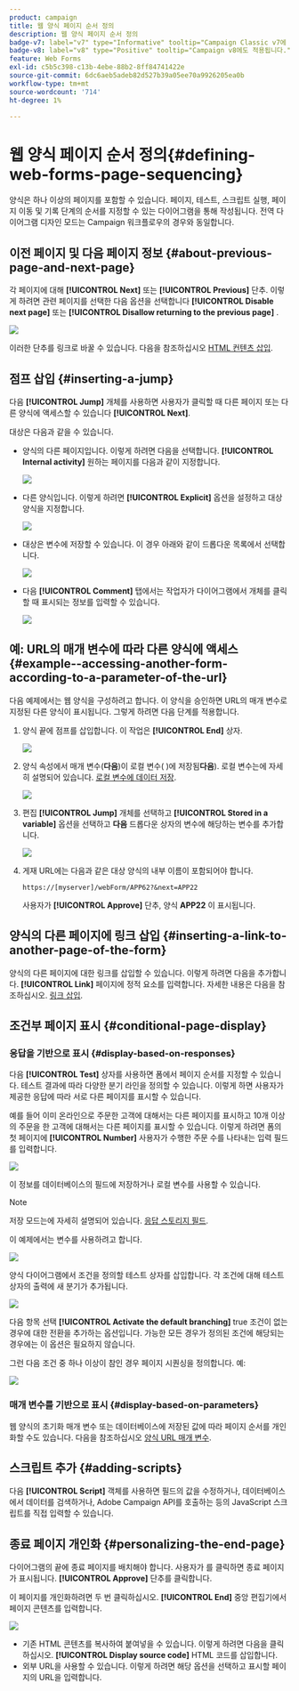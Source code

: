 ```yaml
---
product: campaign
title: 웹 양식 페이지 순서 정의
description: 웹 양식 페이지 순서 정의
badge-v7: label="v7" type="Informative" tooltip="Campaign Classic v7에 적용"
badge-v8: label="v8" type="Positive" tooltip="Campaign v8에도 적용됩니다."
feature: Web Forms
exl-id: c5b5c398-c13b-4ebe-88b2-8ff84741422e
source-git-commit: 6dc6aeb5adeb82d527b39a05ee70a9926205ea0b
workflow-type: tm+mt
source-wordcount: '714'
ht-degree: 1%

---
```


# 웹 양식 페이지 순서 정의{#defining-web-forms-page-sequencing}



양식은 하나 이상의 페이지를 포함할 수 있습니다. 페이지, 테스트, 스크립트 실행, 페이지 이동 및 기록 단계의 순서를 지정할 수 있는 다이어그램을 통해 작성됩니다. 전역 다이어그램 디자인 모드는 Campaign 워크플로우의 경우와 동일합니다.

## 이전 페이지 및 다음 페이지 정보 {#about-previous-page-and-next-page}

각 페이지에 대해 **[!UICONTROL Next]** 또는 **[!UICONTROL Previous]** 단추. 이렇게 하려면 관련 페이지를 선택한 다음 옵션을 선택합니다 **[!UICONTROL Disable next page]** 또는 **[!UICONTROL Disallow returning to the previous page]** .

![](assets/s_ncs_admin_survey_no_next_page.png)

이러한 단추를 링크로 바꿀 수 있습니다. 다음을 참조하십시오 [HTML 컨텐츠 삽입](static-elements-in-a-web-form.md#inserting-html-content).

## 점프 삽입 {#inserting-a-jump}

다음 **[!UICONTROL Jump]** 개체를 사용하면 사용자가 클릭할 때 다른 페이지 또는 다른 양식에 액세스할 수 있습니다 **[!UICONTROL Next]**.

대상은 다음과 같을 수 있습니다.

* 양식의 다른 페이지입니다. 이렇게 하려면 다음을 선택합니다. **[!UICONTROL Internal activity]** 원하는 페이지를 다음과 같이 지정합니다.

  ![](assets/s_ncs_admin_jump_param1.png)

* 다른 양식입니다. 이렇게 하려면 **[!UICONTROL Explicit]** 옵션을 설정하고 대상 양식을 지정합니다.

  ![](assets/s_ncs_admin_jump_param2.png)

* 대상은 변수에 저장할 수 있습니다. 이 경우 아래와 같이 드롭다운 목록에서 선택합니다.

  ![](assets/s_ncs_admin_jump_param3.png)

* 다음 **[!UICONTROL Comment]** 탭에서는 작업자가 다이어그램에서 개체를 클릭할 때 표시되는 정보를 입력할 수 있습니다.

  ![](assets/s_ncs_admin_survey_jump_comment.png)

## 예: URL의 매개 변수에 따라 다른 양식에 액세스 {#example--accessing-another-form-according-to-a-parameter-of-the-url}

다음 예제에서는 웹 양식을 구성하려고 합니다. 이 양식을 승인하면 URL의 매개 변수로 지정된 다른 양식이 표시됩니다. 그렇게 하려면 다음 단계를 적용합니다.

1. 양식 끝에 점프를 삽입합니다. 이 작업은 **[!UICONTROL End]** 상자.

   ![](assets/s_ncs_admin_survey_jump_sample1.png)

1. 양식 속성에서 매개 변수(**다음**)이 로컬 변수( )에 저장됨&#x200B;**다음**). 로컬 변수는에 자세히 설명되어 있습니다. [로컬 변수에 데이터 저장](web-forms-answers.md#storing-data-in-a-local-variable).

   ![](assets/s_ncs_admin_survey_jump_sample2.png)

1. 편집 **[!UICONTROL Jump]** 개체를 선택하고 **[!UICONTROL Stored in a variable]** 옵션을 선택하고 **다음** 드롭다운 상자의 변수에 해당하는 변수를 추가합니다.

   ![](assets/s_ncs_admin_survey_jump_sample3.png)

1. 게재 URL에는 다음과 같은 대상 양식의 내부 이름이 포함되어야 합니다.

   ```
   https://[myserver]/webForm/APP62?&next=APP22
   ```

   사용자가 **[!UICONTROL Approve]** 단추, 양식 **APP22** 이 표시됩니다.

## 양식의 다른 페이지에 링크 삽입 {#inserting-a-link-to-another-page-of-the-form}

양식의 다른 페이지에 대한 링크를 삽입할 수 있습니다. 이렇게 하려면 다음을 추가합니다. **[!UICONTROL Link]** 페이지에 정적 요소를 입력합니다. 자세한 내용은 다음을 참조하십시오. [링크 삽입](static-elements-in-a-web-form.md#inserting-a-link).

## 조건부 페이지 표시 {#conditional-page-display}

### 응답을 기반으로 표시 {#display-based-on-responses}

다음 **[!UICONTROL Test]** 상자를 사용하면 폼에서 페이지 순서를 지정할 수 있습니다. 테스트 결과에 따라 다양한 분기 라인을 정의할 수 있습니다. 이렇게 하면 사용자가 제공한 응답에 따라 서로 다른 페이지를 표시할 수 있습니다.

예를 들어 이미 온라인으로 주문한 고객에 대해서는 다른 페이지를 표시하고 10개 이상의 주문을 한 고객에 대해서는 다른 페이지를 표시할 수 있습니다. 이렇게 하려면 폼의 첫 페이지에 **[!UICONTROL Number]** 사용자가 수행한 주문 수를 나타내는 입력 필드를 입력합니다.

![](assets/s_ncs_admin_survey_test_ex0.png)

이 정보를 데이터베이스의 필드에 저장하거나 로컬 변수를 사용할 수 있습니다.

>[!NOTE]
>
>저장 모드는에 자세히 설명되어 있습니다. [응답 스토리지 필드](web-forms-answers.md#response-storage-fields).

이 예제에서는 변수를 사용하려고 합니다.

![](assets/s_ncs_admin_survey_test_ex1.png)

양식 다이어그램에서 조건을 정의할 테스트 상자를 삽입합니다. 각 조건에 대해 테스트 상자의 출력에 새 분기가 추가됩니다.

![](assets/s_ncs_admin_survey_test_ex2.png)

다음 항목 선택 **[!UICONTROL Activate the default branching]** true 조건이 없는 경우에 대한 전환을 추가하는 옵션입니다. 가능한 모든 경우가 정의된 조건에 해당되는 경우에는 이 옵션은 필요하지 않습니다.

그런 다음 조건 중 하나 이상이 참인 경우 페이지 시퀀싱을 정의합니다. 예:

![](assets/s_ncs_admin_survey_test_ex3.png)

### 매개 변수를 기반으로 표시 {#display-based-on-parameters}

웹 양식의 초기화 매개 변수 또는 데이터베이스에 저장된 값에 따라 페이지 순서를 개인화할 수도 있습니다. 다음을 참조하십시오 [양식 URL 매개 변수](defining-web-forms-properties.md#form-url-parameters).

## 스크립트 추가 {#adding-scripts}

다음 **[!UICONTROL Script]** 객체를 사용하면 필드의 값을 수정하거나, 데이터베이스에서 데이터를 검색하거나, Adobe Campaign API를 호출하는 등의 JavaScript 스크립트를 직접 입력할 수 있습니다.

## 종료 페이지 개인화 {#personalizing-the-end-page}

다이어그램의 끝에 종료 페이지를 배치해야 합니다. 사용자가 를 클릭하면 종료 페이지가 표시됩니다. **[!UICONTROL Approve]** 단추를 클릭합니다.

이 페이지를 개인화하려면 두 번 클릭하십시오. **[!UICONTROL End]** 중앙 편집기에서 페이지 콘텐츠를 입력합니다.

![](assets/s_ncs_admin_survey_end_page_edit.png)

* 기존 HTML 콘텐츠를 복사하여 붙여넣을 수 있습니다. 이렇게 하려면 다음을 클릭하십시오. **[!UICONTROL Display source code]** HTML 코드를 삽입합니다.
* 외부 URL을 사용할 수 있습니다. 이렇게 하려면 해당 옵션을 선택하고 표시할 페이지의 URL을 입력합니다.
